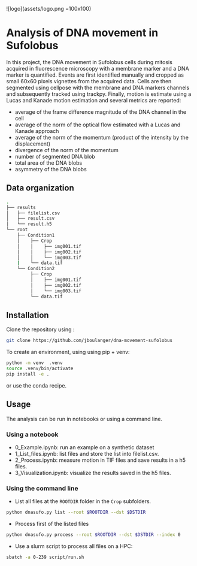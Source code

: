 
![logo](assets/logo.png =100x100)

# Analysis of DNA movement in Sufolobus



In this project, the DNA movement in Sufolobus cells during mitosis acquired in fluorescence microscopy with a membrane marker and a DNA marker is quantified. Events are first identified manually and cropped as small 60x60 pixels vignettes from the acquired data. Cells are then segmented using cellpose with the membrane and DNA markers channels and subsequently tracked using trackpy. Finally, motion is estimate using a Lucas and Kanade motion estimation and several metrics are reported:
- average of the frame difference magnitude of the DNA channel in the cell
- average of the norm of the optical flow estimated with a Lucas and Kanade approach
- average of the norm of the momentum (product of the intensity by the displacement)
- divergence of the norm of the momentum
- number of segmented DNA blob
- total area of the DNA blobs
- asymmetry of the DNA blobs

## Data organization

```bash
.
├── results
│   ├── filelist.csv
│   ├── result.csv
│   └── result.h5
└── root
    ├── Condition1
    │    ├── Crop
    │    │    ├── img001.tif
    │    │    ├── img002.tif
    │    │    └── img003.tif
    |    └── data.tif 
    └── Condition2
         ├── Crop
         │    ├── img001.tif
         │    ├── img002.tif
         │    └── img003.tif
         └── data.tif 
```

## Installation

Clone the repository using :
```bash
git clone https://github.com/jboulanger/dna-movement-sufolobus
```
To create an environment, using using pip + venv:
```bash
python -m venv  .venv
source .venv/bin/activate
pip install -e .
```
or use the conda recipe.

## Usage
The analysis can be run in notebooks or using a command line.

### Using a notebook
- 0_Example.ipynb: run an example on a synthetic dataset
- 1_List_files.ipynb: list files and store the list into filelist.csv.
- 2_Process.ipynb: measure motion in TIF files and save results in a h5 files.
- 3_Visualization.ipynb: visualize the results saved in the h5 files.
    
### Using the command line
- List all files at the `ROOTDIR` folder in the `Crop` subfolders.
```bash
python dnasufo.py list --root $ROOTDIR --dst $DSTDIR
```
- Process first of the listed files
```bash
python dnasufo.py process --root $ROOTDIR --dst $DSTDIR --index 0
```
- Use a slurm script to process all files on a HPC:
```bash
sbatch -a 0-239 script/run.sh
```